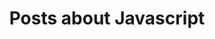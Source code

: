 ---
layout: tagpage
title: Posts about Javascript
tag: javascript
permalink: /tags/javascript/ # This is only required for pretty links.
---
